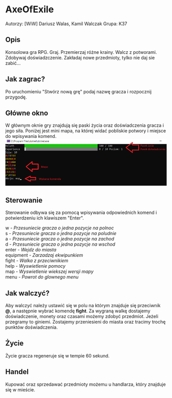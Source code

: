 # AxeOfExile
Autorzy: [WiW] Dariusz Walas, Kamil Walczak
Grupa: K37

## Opis
Konsolowa gra RPG. Graj. Przemierzaj różne krainy. Walcz z potworami. Zdobywaj doświadzczenie. Zakładaj nowe przedmioty, tylko nie daj sie zabić...

## Jak zagrac?
Po uruchomieniu "Stwórz nową grę" podaj nazwę gracza i rozpocznij przygodę.

## Główne okno
W głównym oknie gry znajdują się paski życia oraz doświadczenia gracza i jego siła. Poniżej jest mini mapa, na której widać pobliskie potwory i miejsce do wpisywania komend.
![Mapa](mapa.png)

## Sterowanie
Sterowanie odbywa się za pomocą wpisywania odpowiednich komend i potwierdzeniu ich klawiszem "Enter".

w - *Przesuniecie gracza o jedna pozycje na polnoc*  
s - *Przesuniecie gracza o jedna pozycje na poludnie*  
a - *Przesuniecie gracza o jedna pozycje na zachod*  
d - *Przesuniecie gracza o jedna pozycje na wschod*  
enter - *Wejdz do miasta*  
equipment - *Zarzadzaj ekwipunkiem*  
fight - *Walka z przeciwnikiem*  
help - *Wyswietlenie pomocy*  
map - *Wyswietlenie wiekszej wersji mapy*  
menu - *Powrot do glownego menu*  

## Jak walczyć?
Aby walczyć należy ustawić się w polu na którym znajduje się przeciwnik **@**, a następnie wybrać komendę **fight**. Za wygraną walkę dostajemy doświadczenie, monety oraz czasami możemy zdobyć przedmiot. Jeżeli przegramy to giniemi. Zostajemy przeniesieni do miasta oraz tracimy trochę punktów doświadczenia.

## Życie
Życie gracza regeneruje się w tempie 60 sekund.

## Handel
Kupować oraz sprzedawać przedmioty możemu u handlarza, który znajduje się w mieście.





